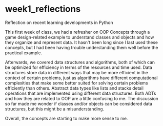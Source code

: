 # week1_reflections
Reflection on recent learning developments in Python

This first week of class, we had a refresher on OOP Concepts through a game design-related example to understand classes and objects and how they organize and represent data. It hasn't been long since I last used these concepts, but I had been having trouble understanding them well before the practical example.

Afterwards, we covered data structures and algorithms, both of which can be optimized for efficiency in terms of the resources and time used. Data structures store data in different ways that may be more efficient in the context of certain problems, just as algorithms have different computational complexities that make some better suited for solving certain problems efficiently than others. Abstract data types like lists and stacks detail operations that are implemented using different data structures. Both ADTs and how they are related to OOP are a little confusing to me. The discussion so far made me wonder if classes and/or objects can be considered data structures, but this might be a misunderstanding.

Overall, the concepts are starting to make more sense to me.
